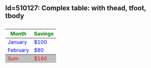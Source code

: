 <html>
<head>
<style>
thead {color:green;}
tbody {color:blue;}
tfoot {color:red; background:Silver;}

table, th, td {
    border: 1px solid black;
}
</style>
</head>

<body>
<h2>Id=510127: Complex table: with thead, tfoot, tbody<h2>
<table>
  <thead>
    <tr>
      <th>Month</th>
      <th>Savings</th>
    </tr>
  </thead>
  <tfoot>
    <tr>
      <td>Sum</td>
      <td>$180</td>
    </tr>
  </tfoot>
  <tbody>
    <tr>
      <td>January</td>
      <td>$100</td>
    </tr>
    <tr>
      <td>February</td>
      <td>$80</td>
    </tr>
  </tbody>
</table>

</body>
</html>
